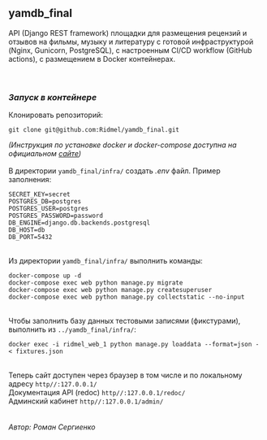## yamdb_final

API (Django REST framework) площадки для размещения рецензий и отзывов на фильмы, музыку и литературу с готовой инфраструктурой (Nginx, Gunicorn, PostgreSQL), с настроенным CI/CD workflow (GitHub actions), с размещением в Docker контейнерах.  
<br />
<br />

### *Запуск в контейнере*

Клонировать репозиторий:

    git clone git@github.com:Ridmel/yamdb_final.git


*(Инструкция по установке docker и docker-compose доступна на официальном [сайте](https://docs.docker.com/engine/install/))*
\
\
В директории `yamdb_final/infra/` создать *.env* файл. Пример заполнения:

    SECRET_KEY=secret
    POSTGRES_DB=postgres
    POSTGRES_USER=postgres
    POSTGRES_PASSWORD=password
    DB_ENGINE=django.db.backends.postgresql
    DB_HOST=db
    DB_PORT=5432
\
Из директории `yamdb_final/infra/` выполнить команды:

    docker-compose up -d
    docker-compose exec web python manage.py migrate
    docker-compose exec web python manage.py createsuperuser
    docker-compose exec web python manage.py collectstatic --no-input 
\
 Чтобы заполнить базу данных тестовыми записями (фикстурами), выполнить из `../yamdb_final/infra/`:
 

    docker exec -i ridmel_web_1 python manage.py loaddata --format=json - < fixtures.json
\
Теперь сайт доступен через браузер в том числе и по локальному адресу `http//:127.0.0.1/`\
Документация API (redoc) `http//:127.0.0.1/redoc/`\
Админский кабинет `http//:127.0.0.1/admin/`
\
\
\
*Автор: Роман Сергиенко* 
